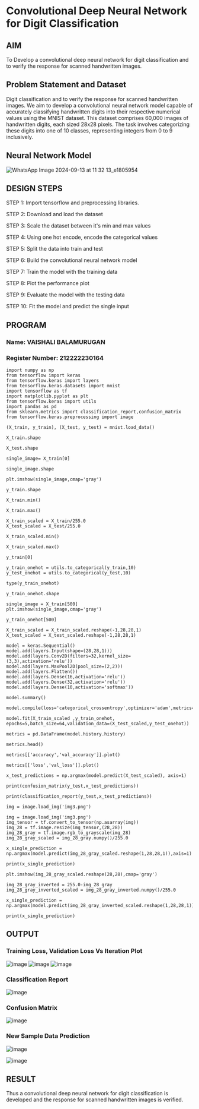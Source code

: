 # Convolutional Deep Neural Network for Digit Classification

## AIM

To Develop a convolutional deep neural network for digit classification and to verify the response for scanned handwritten images.

## Problem Statement and Dataset
Digit classification and to verify the response for scanned handwritten images.
We aim to develop a convolutional neural network model capable of accurately classifying handwritten digits into their respective numerical values using the MNIST dataset. This dataset comprises 60,000 images of handwritten digits, each sized 28x28 pixels. The task involves categorizing these digits into one of 10 classes, representing integers from 0 to 9 inclusively.

## Neural Network Model
![WhatsApp Image 2024-09-13 at 11 32 13_e1805954](https://github.com/user-attachments/assets/017b1d4a-9228-43c3-9e53-e75566da90ea)



## DESIGN STEPS

STEP 1:
Import tensorflow and preprocessing libraries.

STEP 2:
Download and load the dataset

STEP 3:
Scale the dataset between it's min and max values

STEP 4:
Using one hot encode, encode the categorical values

STEP 5:
Split the data into train and test

STEP 6:
Build the convolutional neural network model

STEP 7:
Train the model with the training data

STEP 8:
Plot the performance plot

STEP 9:
Evaluate the model with the testing data

STEP 10:
Fit the model and predict the single input


## PROGRAM

### Name: VAISHALI BALAMURUGAN
### Register Number: 212222230164
```
import numpy as np
from tensorflow import keras
from tensorflow.keras import layers
from tensorflow.keras.datasets import mnist
import tensorflow as tf
import matplotlib.pyplot as plt
from tensorflow.keras import utils
import pandas as pd
from sklearn.metrics import classification_report,confusion_matrix
from tensorflow.keras.preprocessing import image

(X_train, y_train), (X_test, y_test) = mnist.load_data()

X_train.shape

X_test.shape

single_image= X_train[0]

single_image.shape

plt.imshow(single_image,cmap='gray')

y_train.shape

X_train.min()

X_train.max()

X_train_scaled = X_train/255.0
X_test_scaled = X_test/255.0

X_train_scaled.min()

X_train_scaled.max()

y_train[0]

y_train_onehot = utils.to_categorical(y_train,10)
y_test_onehot = utils.to_categorical(y_test,10)

type(y_train_onehot)

y_train_onehot.shape

single_image = X_train[500]
plt.imshow(single_image,cmap='gray')

y_train_onehot[500]

X_train_scaled = X_train_scaled.reshape(-1,28,28,1)
X_test_scaled = X_test_scaled.reshape(-1,28,28,1)

model = keras.Sequential()
model.add(layers.Input(shape=(28,28,1)))
model.add(layers.Conv2D(filters=32,kernel_size=(3,3),activation='relu'))
model.add(layers.MaxPool2D(pool_size=(2,2)))
model.add(layers.Flatten())
model.add(layers.Dense(16,activation='relu'))
model.add(layers.Dense(32,activation='relu'))
model.add(layers.Dense(10,activation='softmax'))

model.summary()

model.compile(loss='categorical_crossentropy',optimizer='adam',metrics='accuracy')

model.fit(X_train_scaled ,y_train_onehot, epochs=5,batch_size=64,validation_data=(X_test_scaled,y_test_onehot))

metrics = pd.DataFrame(model.history.history)

metrics.head()

metrics[['accuracy','val_accuracy']].plot()

metrics[['loss','val_loss']].plot()

x_test_predictions = np.argmax(model.predict(X_test_scaled), axis=1)

print(confusion_matrix(y_test,x_test_predictions))

print(classification_report(y_test,x_test_predictions))

img = image.load_img('img3.png')

img = image.load_img('img3.png')
img_tensor = tf.convert_to_tensor(np.asarray(img))
img_28 = tf.image.resize(img_tensor,(28,28))
img_28_gray = tf.image.rgb_to_grayscale(img_28)
img_28_gray_scaled = img_28_gray.numpy()/255.0

x_single_prediction = np.argmax(model.predict(img_28_gray_scaled.reshape(1,28,28,1)),axis=1)

print(x_single_prediction)

plt.imshow(img_28_gray_scaled.reshape(28,28),cmap='gray')

img_28_gray_inverted = 255.0-img_28_gray
img_28_gray_inverted_scaled = img_28_gray_inverted.numpy()/255.0

x_single_prediction = np.argmax(model.predict(img_28_gray_inverted_scaled.reshape(1,28,28,1)),axis=1)

print(x_single_prediction)
```

## OUTPUT

### Training Loss, Validation Loss Vs Iteration Plot
![image](https://github.com/user-attachments/assets/ab9f9951-13a1-4581-b6bc-d5c81ec6e4e2)
![image](https://github.com/user-attachments/assets/149b2c25-3438-450d-b2f4-0633ecf9e8d7)
![image](https://github.com/user-attachments/assets/28013459-9495-4136-a0ba-26b5b9618c6f)





### Classification Report
![image](https://github.com/user-attachments/assets/d5ad34fa-eaaf-4980-b32c-e9cfe93d53ab)



### Confusion Matrix
![image](https://github.com/user-attachments/assets/2f147e6b-04e0-4bc2-86fe-18af6ffdea26)



### New Sample Data Prediction
![image](https://github.com/user-attachments/assets/57d1ce37-c1c3-403f-b0f6-28934e2694b2)


![image](https://github.com/user-attachments/assets/a4d3a115-83fa-463c-909c-015efcf0e0fd)





## RESULT
Thus a convolutional deep neural network for digit classification is developed and the response for scanned handwritten images is verified.
